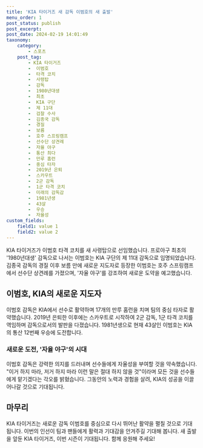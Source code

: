 ```yaml
---
title: 'KIA 타이거즈 새 감독 이범호의 새 출발'
menu_order: 1
post_status: publish
post_excerpt: 
post_date: 2024-02-19 14:01:49
taxonomy:
    category:
        - 스포츠
    post_tag:
        - KIA 타이거즈
        -  이범호
        -  타격 코치
        -  사령탑
        -  감독
        -  1980년대생
        -  최초
        -  KIA 구단
        -  제 11대
        -  검찰 수사
        -  김종국 감독
        -  경질
        -  보름
        -  호주 스프링캠프
        -  선수단 상견례
        -  자율 야구
        -  통산 최다
        -  만루 홈런
        -  중심 타자
        -  2019년 은퇴
        -  스카우트
        -  2군 감독
        -  1군 타격 코치
        -  미래의 감독감
        -  1981년생
        -  43살
        -  우승
        -  자율성
custom_fields:
    field1: value 1
    field2: value 2
---
```


KIA 타이거즈가 이범호 타격 코치를 새 사령탑으로 선임했습니다. 프로야구 최초의 '1980년대생' 감독으로 나서는 이범호는 KIA 구단의 제 11대 감독으로 임명되었습니다. 김종국 감독의 경질 이후 보름 만에 새로운 지도자로 등장한 이범호는 호주 스프링캠프에서 선수단 상견례를 가졌으며, '자율 야구'를 강조하여 새로운 도약을 예고했습니다.
## 이범호, KIA의 새로운 지도자
이범호 감독은 KIA에서 선수로 활약하며 17개의 만루 홈런을 치며 팀의 중심 타자로 활약했습니다. 2019년 은퇴한 이후에는 스카우트로 시작하여 2군 감독, 1군 타격 코치를 역임하며 감독으로서의 발판을 다졌습니다. 1981년생으로 현재 43살인 이범호는 KIA의 통산 12번째 우승에 도전합니다.
### 새로운 도전, '자율 야구'의 시대
이범호 감독은 강력한 의지를 드러내며 선수들에게 자율성을 부여할 것을 약속했습니다. "이거 하지 마라, 저거 하지 마라 이런 말은 절대 하지 않을 것"이라며 모든 것을 선수들에게 맡기겠다는 각오를 밝혔습니다. 그동안의 노력과 경험을 살려, KIA의 성공을 이끌어나갈 것으로 기대됩니다.
## 마무리
KIA 타이거즈는 새로운 감독 이범호를 중심으로 다시 뛰어난 활약을 펼칠 것으로 기대됩니다. 이번의 인선이 팀과 팬들에게 활력과 기대감을 안겨주길 기대해 봅니다. 새 출발을 앞둔 KIA 타이거즈, 이번 시즌이 기대됩니다. 함께 응원해 주세요!

